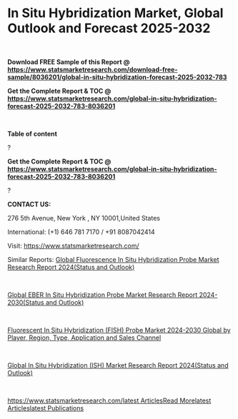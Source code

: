 <h1>In Situ Hybridization Market, Global Outlook and Forecast 2025-2032</h1><br/><p><strong>Download FREE Sample of this Report @ <a href="https://www.statsmarketresearch.com/download-free-sample/8036201/global-in-situ-hybridization-forecast-2025-2032-783">https://www.statsmarketresearch.com/download-free-sample/8036201/global-in-situ-hybridization-forecast-2025-2032-783</a></strong></p>
 
 
 
 <div><b>Get the Complete Report & TOC @ <a href="https://www.statsmarketresearch.com/global-in-situ-hybridization-forecast-2025-2032-783-8036201">https://www.statsmarketresearch.com/global-in-situ-hybridization-forecast-2025-2032-783-8036201</a></b></div>
 
 
 
 <p><br />
 
 <b>Table of content</b></p>
 
 
 
 <p>? </p>
 
 
 
 <div><b>Get the Complete Report & TOC @ <a href="https://www.statsmarketresearch.com/global-in-situ-hybridization-forecast-2025-2032-783-8036201">https://www.statsmarketresearch.com/global-in-situ-hybridization-forecast-2025-2032-783-8036201</a></b></div>
 
 
 
 <p>? </p>
 
 
 
 <p><b>CONTACT US:</b><br />
 
 276 5th Avenue, New York , NY 10001,United States<br />
 
 International: (+1) 646 781 7170 / +91 8087042414<br />
 
 Visit: <a href="https://www.statsmarketresearch.com/">https://www.statsmarketresearch.com/</a><br />
 
 Similar Reports: <a href="https://www.statsmarketresearch.com/global-in-situ-hybridization-forecast-2025-2032-783-8036201">Global Fluorescence In Situ Hybridization Probe Market Research Report 2024(Status and Outlook)</a><br />
 
 <br />
 
 <a href="https://www.statsmarketresearch.com/global-in-situ-hybridization-forecast-2025-2032-783-8036201">Global EBER In Situ Hybridization Probe Market Research Report 2024-2030(Status and Outlook)</a><br />
 
 <br />
 
 <a href="https://www.statsmarketresearch.com/global-in-situ-hybridization-forecast-2025-2032-783-8036201">Fluorescent In Situ Hybridization (FISH) Probe Market 2024-2030 Global by Player, Region, Type, Application and Sales Channel</a><br />
 
 <br />
 
 <a href="https://www.statsmarketresearch.com/global-in-situ-hybridization-forecast-2025-2032-783-8036201">Global In Situ Hybridization (ISH) Market Research Report 2024(Status and Outlook)</a><br />
 
 <br />
 
 <a href="https://gyeongbokgung.com">https://www.statsmarketresearch.com/</a><a href="https://hallyeomaritime.com">latest Articles</a><a href="https://jingwansa.com">Read More</a><a href="https://nguoiviet.jp/">latest Articles</a><a href="https://www.intelmarketresearch.com/">latest Publications</a></p>